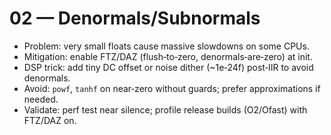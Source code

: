 # 02 — Denormals/Subnormals

- Problem: very small floats cause massive slowdowns on some CPUs.
- Mitigation: enable FTZ/DAZ (flush‑to‑zero, denormals‑are‑zero) at init.
- DSP trick: add tiny DC offset or noise dither (~1e‑24f) post‑IIR to avoid denormals.
- Avoid: `powf`, `tanhf` on near‑zero without guards; prefer approximations if needed.
- Validate: perf test near silence; profile release builds (O2/Ofast) with FTZ/DAZ on.

